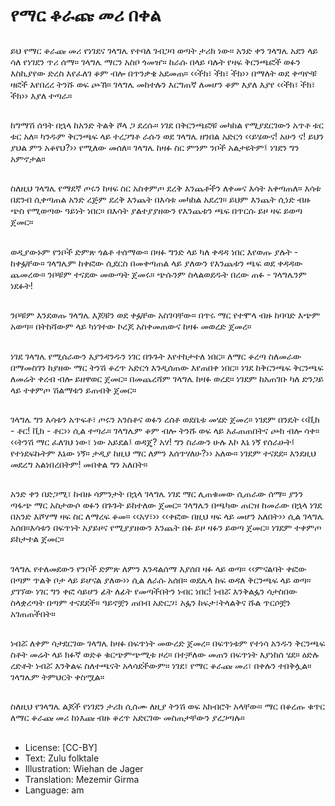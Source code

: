 # የማር ቆራጩ መሪ በቀል

##
ይህ የማር ቆራጩ መሪ የነገደና ገላግሌ የተባለ ገብጋባ ወጣት ታሪክ ነው። አንድ ቀን ገላግሌ አደን ላይ ሳለ የነገደን ጥሪ ሰማ። ገላግሌ ማርን አስቦ ጎመዠ። ከራሱ በላይ ባሉት የዛፍ ቅርንጫፎች ወፉን እስኪያየው ድረስ እየፈለገ ቆም ብሎ በጥንቃቄ አደመጠ። ‹‹ችክ፣ ችክ፣ ችክ›› በማለት ወደ ቀጣዮቹ ዛፎች እየበረረ ትንሹ ወፍ ጮኸ። ገላግሌ መከተሉን እርግጠኛ ለመሆን ቆም እያለ እያየ ‹‹ችክ፣ ችክ፣ ችክ›› እያለ ተጣራ።

##
ከግማሽ ሰዓት በኋላ ከአንድ ትልቅ ሾላ ጋ ደረሱ። ነገደ በቅርንጫፎቹ መካከል የሚያደርገውን አጥቶ ቱር ቱር አለ። ካንዱም ቅርንጫፍ ላይ ተረጋግቶ ራሱን ወደ ገላግሌ ዘንበል አድርጎ ‹‹ይሄውና! አሁን ና! ይህን ያህል ምን አቆየህ?›› የሚለው መሰለ። ገላግሌ ከዛፉ ስር ምንም ንቦች አልታዩትም፤ ነገደን ግን አምኖታል።

##
ስለዚህ ገላግሌ የማደኛ ጦሩን ከዛፍ ስር አስቀምጦ ደረቅ እንጨቶችን ለቀመና እሳት አቀጣጠለ። እሳቱ በደንብ ሲቀጣጠል አንድ ረጅም ደረቅ እንጨት በእሳቱ መካከል አደረገ። ይህም እንጨት ሲነድ ብዙ ጭስ የሚወጣው ዓይነት ነበር። በእሳት ያልተያያዘውን የእንጨቱን ጫፍ በጥርሱ ይዞ ዛፍ ይወጣ ጀመር።

##
ወዲያውኑም የንቦች ድምጽ ጎልቶ ተሰማው። በዛፉ ግንድ ላይ ካለ ቀዳዳ ነበር እየወጡ ያሉት - ከቀፏቸው። ገላግሌም ከቀፎው ሲደርስ በመቀጣጠል ላይ ያለውን የእንጨቱን ጫፍ ወደ ቀዳዳው ጨመረው። ንቦቹም ተናደው መውጣት ጀመሩ። ጭሱንም ስላልወደዱት በረው ጠፉ - ገላግሌንም ነደፉት!

##
ንቦቹም እንደወጡ ገላግሌ እጆቹን ወደ ቀፏቸው አስገባቸው። በጥሩ ማር የተሞላ ብዙ ከባባድ እጭም አወጣ። በትከሻውም ላይ ካነገተው ኮረጆ አስቀመጠውና ከዛፉ መወረድ ጀመረ።

##
ነገደ ገላግሌ የሚሰራውን እያንዳንዱን ነገር በጉጉት እየተከታተለ ነበር። ለማር ቆረጣ ስለመራው በማመስገን ከያዘው ማር ትንሽ ቆረጥ አድርጎ እንዲሰጠው እየጠበቀ ነበር። ነገደ ከቅርንጫፍ ቅርንጫፍ ለመሬት ቀረብ ብሎ ይዘዋወር ጀመር። በመጨረሻም ገላግሌ ከዛፉ ወረደ። ነገደም ከአጠገቡ ካለ ድንጋይ ላይ ተቀምጦ ሽልማቱን ይጠብቅ ጀመር።

##
ገላግሌ ግን እሳቱን አጥፍቶ፣ ጦሩን አንስቶና ወፉን ረሰቶ ወደቤቱ መሄድ ጀመረ። ነገደም በንዴት ‹‹ቪከ - ቶር! ቪክ - ቶር›› ሲል ተጣራ። ገላግሌም ቆም ብሎ ትንሹ ወፍ ላይ አፈጠጠበትና ጮክ ብሎ ሳቀ። ‹‹ትንሽ ማር ፈለገህ ነው፣ ነው አይደል፤ ወዳጄ? አሃ! ግን ስራውን ሁሉ እኮ እኔ ነኝ የሰራሁት፤ የተነደፍኩትም እኔው ነኝ። ታዲያ ከዚህ ማር ለምን እሰጥሃለሁ?›› አለው። ነገደም ተናደደ። እንደዚህ መደረግ አልነበረበትም! መበቀል ግን አለበት።

##
አንድ ቀን በድጋሚ፣ ከብዙ ሳምንታት በኋላ ገላግሌ ነገደ ማር ሊጠቁመው ሲጠራው ሰማ። ያንን ጣፋጭ ማር አስታውሶ ወፉን በጉጉት ይከተለው ጀመር። ገላግሌን በጫካው ጠርዝ ከመራው በኋላ ነገደ በአንድ እሾሃማ ዛፍ ስር ለማረፍ ቆመ። ‹‹አሃ፣›› ‹‹ቀፎው በዚህ ዛፍ ላይ መሆን አለበት›› ሲል ገላግሌ አሰበ።እሳቱን በፍጥነት አያይዞና የሚያያዘውን እንጨት በፉ ይዞ ዛፉን ይወጣ ጀመር። ነገደም ተቀምጦ ይከታተል ጀመር።

##
ገላግሌ የተለመደውን የንቦች ድምጽ ለምን እንዳልሰማ እያሰበ ዛፉ ላይ ወጣ። ‹‹ምናልባት ቀፎው በጣም ጥልቅ ቦታ ላይ ይሆናል ያለው›› ሲል ለራሱ አሰበ። ወደሌላ ከፍ ወዳለ ቅርንጫፍ ላይ ወጣ። ያገኘው ነገር ግን ቀፎ ሳይሆን ፊት ለፊት የመጣችበትን ነብር ነበር! ነብሯ እንቅልፏን ሳታስበው ስላቋረጣት በጣም ተናደደች። ዓይኖቿን ጠበብ አድርጋ፣ አፏን ከፍታ፣ትላልቅና ሹል ጥርሶቿን አገጠጠችበት።

##
ነብሯ ለቀም ሳታደርገው ገላግሌ ከዛፉ በፍጥነት መውረድ ጀመረ። በፍጥነቱም የተነሳ አንዱን ቅርንጫፍ ስቶት መሬት ላይ ክፉኛ ወድቆ ቁርጭምጭሚቱ ዞረ። በተቻለው መጠን በፍጥነት እያነከሰ ሄደ። ዕድሉ ረድቶት ነብሯ እንቅልፍ ስለተጫናት አላሳደችውም። ነገደ፣ የማር ቆራጩ መሪ፣ በቀሉን ተበቅሏል። ገላግሌም ትምህርት ቀስሟል።

##
ስለዚህ የገላግሌ ልጆች የነገደን ታሪክ ሲሰሙ ለዚያ ትንሽ ወፍ አክብሮት አላቸው። ማር በቆረጡ ቁጥር ለማር ቆራጩ መሪ ከነእጩ ብዙ ቆረጥ አድርገው መስጠታቸውን ያረጋጣሉ።

##
* License: [CC-BY]
* Text: Zulu folktale
* Illustration: Wiehan de Jager
* Translation: Mezemir Girma
* Language: am
